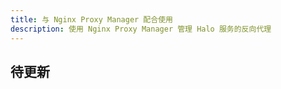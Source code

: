 ```yaml
---
title: 与 Nginx Proxy Manager 配合使用
description: 使用 Nginx Proxy Manager 管理 Halo 服务的反向代理
---
```


## 待更新
